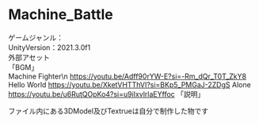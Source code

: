 # Machine_Battle
ゲームジャンル：  
UnityVersion：2021.3.0f1  
外部アセット  
「BGM」  
Machine Fighter\n
https://youtu.be/Adff90rYW-E?si=-Rm_dQr_T0T_ZkY8
Hello World
https://youtu.be/XketVHTThVI?si=BKp5_PMGaJ-2ZDgS
Alone
https://youtu.be/u6RutQOpKo4?si=u9iIxvlrlaEYffoc
「説明」

ファイル内にある3DModel及びTextrueは自分で制作した物です
